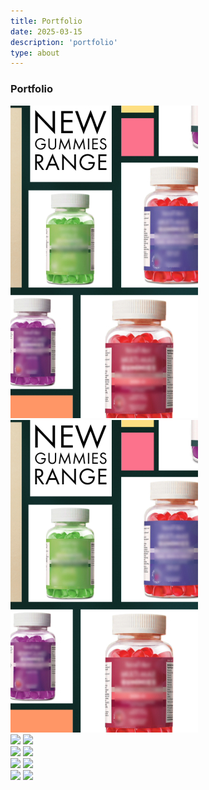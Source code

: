 ```yaml
---
title: Portfolio
date: 2025-03-15
description: 'portfolio'
type: about
---
```


### Portfolio

<div class="gallery" unique-script-id="w-w-dm-id">
  <div class="responsive-container-block bigContainer">
    <div class="responsive-container-block Container">
             <div class="swiper-container mySwiper">
          <div class="swiper-wrapper">
            <div class="swiper-slide">
              <div class="blockImg">
                <img class="mainImg image-block" src="P1_1.jpeg">
                <img class="mainImg" src="P1_1.jpeg">
              </div>
            </div>
            <div class="swiper-slide">
              <div class="blockImg">
                <img class="mainImg image-block" src="https://workik-widget-assets.s3.amazonaws.com/widget-assets/images/ft19.svg">
                <img class="mainImg" src="https://workik-widget-assets.s3.amazonaws.com/widget-assets/images/ft18.svg">
              </div>
            </div>
            <div class="swiper-slide">
              <div class="blockImg">
                <img class="mainImg image-block" src="https://workik-widget-assets.s3.amazonaws.com/widget-assets/images/ft9.svg">
                <img class="mainImg" src="https://workik-widget-assets.s3.amazonaws.com/widget-assets/images/ft17.svg">
              </div>
            </div>
            <div class="swiper-slide">
              <div class="blockImg">
                <img class="mainImg" src="https://workik-widget-assets.s3.amazonaws.com/widget-assets/images/ft18.svg">
                <img class="mainImg" src="https://workik-widget-assets.s3.amazonaws.com/widget-assets/images/ft20.svg">
              </div>
            </div>
            <div class="swiper-slide">
              <div class="blockImg">
                <img class="mainImg" src="https://workik-widget-assets.s3.amazonaws.com/widget-assets/images/ft17.svg">
                <img class="mainImg" src="https://workik-widget-assets.s3.amazonaws.com/widget-assets/images/ft9.svg">
              </div>
            </div>
          </div>
          <div class="swiper-pagination">
          </div>
        </div>
      </div>
    </div>
  </div>
</div>
